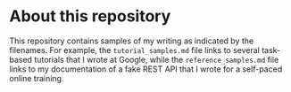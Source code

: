 # About this repository

This repository contains samples of my writing as indicated by the filenames. For example, the `tutorial_samples.md` file links to several task-based tutorials that I wrote at Google, while the `reference_samples.md` file links to my documentation of a fake REST API that I wrote for a self-paced online training.
